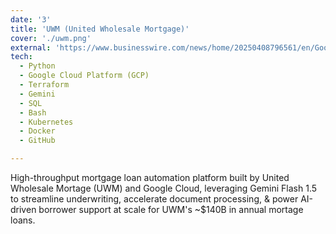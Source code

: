 ```yaml
---
date: '3'
title: 'UWM (United Wholesale Mortgage)'
cover: './uwm.png'
external: 'https://www.businesswire.com/news/home/20250408796561/en/Google-Cloud-and-United-Wholesale-Mortgage-Announce-Industry-Transformative-Partnership-to-Modernize-the-Mortgage-Lending-Process'
tech:
  - Python
  - Google Cloud Platform (GCP)
  - Terraform
  - Gemini
  - SQL
  - Bash
  - Kubernetes
  - Docker
  - GitHub

---
```


High-throughput mortgage loan automation platform built by United Wholesale Mortage (UWM) and Google Cloud, leveraging Gemini Flash 1.5 to streamline underwriting, accelerate document processing, & power AI-driven borrower support at scale for UWM's ~$140B in annual mortage loans.
